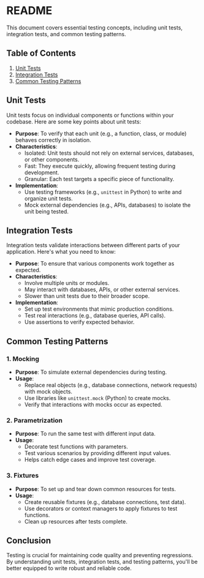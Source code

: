 # README

This document covers essential testing concepts, including unit tests, integration tests, and common testing patterns.

## Table of Contents

1. [Unit Tests](#unit-tests)
2. [Integration Tests](#integration-tests)
3. [Common Testing Patterns](#common-testing-patterns)

## Unit Tests

Unit tests focus on individual components or functions within your codebase. Here are some key points about unit tests:

- **Purpose**: To verify that each unit (e.g., a function, class, or module) behaves correctly in isolation.
- **Characteristics**:
  - Isolated: Unit tests should not rely on external services, databases, or other components.
  - Fast: They execute quickly, allowing frequent testing during development.
  - Granular: Each test targets a specific piece of functionality.
- **Implementation**:
  - Use testing frameworks (e.g., `unittest` in Python) to write and organize unit tests.
  - Mock external dependencies (e.g., APIs, databases) to isolate the unit being tested.

## Integration Tests

Integration tests validate interactions between different parts of your application. Here's what you need to know:

- **Purpose**: To ensure that various components work together as expected.
- **Characteristics**:
  - Involve multiple units or modules.
  - May interact with databases, APIs, or other external services.
  - Slower than unit tests due to their broader scope.
- **Implementation**:
  - Set up test environments that mimic production conditions.
  - Test real interactions (e.g., database queries, API calls).
  - Use assertions to verify expected behavior.

## Common Testing Patterns

### 1. Mocking

- **Purpose**: To simulate external dependencies during testing.
- **Usage**:
  - Replace real objects (e.g., database connections, network requests) with mock objects.
  - Use libraries like `unittest.mock` (Python) to create mocks.
  - Verify that interactions with mocks occur as expected.

### 2. Parametrization

- **Purpose**: To run the same test with different input data.
- **Usage**:
  - Decorate test functions with parameters.
  - Test various scenarios by providing different input values.
  - Helps catch edge cases and improve test coverage.

### 3. Fixtures

- **Purpose**: To set up and tear down common resources for tests.
- **Usage**:
  - Create reusable fixtures (e.g., database connections, test data).
  - Use decorators or context managers to apply fixtures to test functions.
  - Clean up resources after tests complete.

## Conclusion

Testing is crucial for maintaining code quality and preventing regressions. By understanding unit tests, integration tests, and testing patterns, you'll be better equipped to write robust and reliable code.